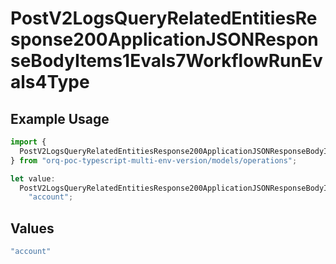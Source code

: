# PostV2LogsQueryRelatedEntitiesResponse200ApplicationJSONResponseBodyItems1Evals7WorkflowRunEvals4Type

## Example Usage

```typescript
import {
  PostV2LogsQueryRelatedEntitiesResponse200ApplicationJSONResponseBodyItems1Evals7WorkflowRunEvals4Type,
} from "orq-poc-typescript-multi-env-version/models/operations";

let value:
  PostV2LogsQueryRelatedEntitiesResponse200ApplicationJSONResponseBodyItems1Evals7WorkflowRunEvals4Type =
    "account";
```

## Values

```typescript
"account"
```